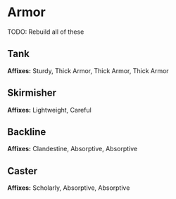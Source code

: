 # Armor

TODO: Rebuild all of these

## Tank

**Affixes:** Sturdy, Thick Armor, Thick Armor, Thick Armor

## Skirmisher

**Affixes:** Lightweight, Careful

## Backline

**Affixes:** Clandestine, Absorptive, Absorptive

## Caster

**Affixes:** Scholarly, Absorptive, Absorptive
